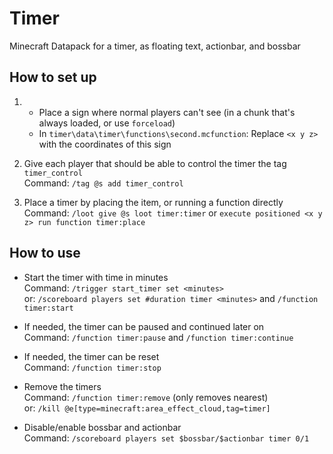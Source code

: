 # Timer
Minecraft Datapack for a timer, as floating text, actionbar, and bossbar

## How to set up
1.  - Place a sign where normal players can't see (in a chunk that's always loaded, or use `forceload`)
    - In `timer\data\timer\functions\second.mcfunction`: Replace `<x y z>` with the coordinates of this sign

1. Give each player that should be able to control the timer the tag `timer_control` <br>
Command: `/tag @s add timer_control`

1. Place a timer by placing the item, or running a function directly <br>
Command: `/loot give @s loot timer:timer` or `execute positioned <x y z> run function timer:place`

## How to use
- Start the timer with time in minutes <br>
Command: `/trigger start_timer set <minutes>`<br>
or: `/scoreboard players set #duration timer <minutes>` and `/function timer:start`

- If needed, the timer can be paused and continued later on <br>
Command: `/function timer:pause` and `/function timer:continue` 

- If needed, the timer can be reset <br>
Command: `/function timer:stop` 

- Remove the timers <br>
Command: `/function timer:remove` (only removes nearest) <br>
or: `/kill @e[type=minecraft:area_effect_cloud,tag=timer]`

- Disable/enable bossbar and actionbar <br>
Command: `/scoreboard players set $bossbar/$actionbar timer 0/1`